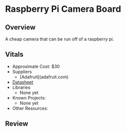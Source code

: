 # Raspberry Pi Camera Board

## Overview
A cheap camera that can be run off of a raspberry pi.

## Vitals
* Approximate Cost: $30
* Suppliers
    * [Adafruit[(adafruit.com)
* [Datasheet](https://www.adafruit.com/products/1367)
* Libraries
    * None yet
* Known Projects:
    * None yet
* Other Resources:

## Review
